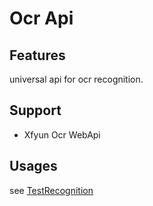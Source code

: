 # Ocr Api
## Features
universal api for ocr recognition.
## Support
* Xfyun Ocr WebApi

## Usages
see [TestRecognition](src/test/java/com/codimiracle/api/ocr/TestRecognition.java)
